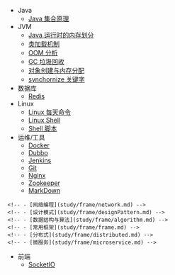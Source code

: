 - Java
	<!-- - [Java 多线程](study/java/thread.md) -->
	- [Java 集合原理](study/java/array.md)
	<!-- - [Spring 相关](study/java/spring.md) -->
	<!-- - [Spring Boot](study/java/springBoot.md) -->
	<!-- - [Spring Cloud](study/java/springCloud.md) -->
	<!-- - [JMM 内存模型](study/java/jmm.md) -->
	<!-- - [Netty/Mina](study/java/netty.md) -->
	<!-- - [Tomcat 设计/调优](study/java/tomcat.md) -->
- JVM
	- [Java 运行时的内存划分](study/jvm/runMemery.md)
	- [类加载机制](study/jvm/classLoader.md)
	- [OOM 分析](study/jvm/oom.md)	
	- [GC 垃圾回收](study/jvm/gc.md)
	- [对象创建与内存分配](study/jvm/newObject.md)
	- [synchornize 关键字](study/jvm/synchronize.md)
- 数据库
	<!-- - [MySql](study/db/mysql.md) -->
	- [Redis](study/db/redis.md)
	<!-- - [Mongo](study/db/mongo.md) -->
- Linux
	- [Linux 每天命令](study/Linux/linuxCommand.md)
	- [Linux Shell](study/Linux/shell.md)
	- [Shell 脚本](study/Linux/shellScript.md)
- 运维/工具
	- [Docker](study/utils/docker.md)
	- [Dubbo](study/utils/dubbo.md)
	- [Jenkins](study/utils/jenkins.md)
	<!-- - [MQ](study/utils/mq.md) -->
	- [Git](study/utils/git.md)
	- [Nginx](study/utils/nginx.md)
	<!-- - [Nexus](study/utils/nexus.md) -->
	- [Zookeeper](study/utils/zookeeper.md)
	- [MarkDown](study/utils/markDown.md)
<!-- - 架构设计 -->
	<!-- - [网络编程](study/frame/network.md) -->
	<!-- - [设计模式](study/frame/designPattern.md) -->
	<!-- - [数据结构与算法](study/frame/algorithm.md) -->
	<!-- - [常用框架](study/frame/frame.md) -->
	<!-- - [分布式](study/frame/distributed.md) -->
	<!-- - [微服务](study/frame/microservice.md) -->
- 前端
	- [SocketIO](study/front/websocket.md)
	<!-- - [FreeMarker](study/front/freemarker.md) -->
<!-- - Python -->
<!--	- [Python](study/python/python.md) -->
<!-- - 微信-->
<!--	- [微信小程序](study/wechat/wechat.md) -->